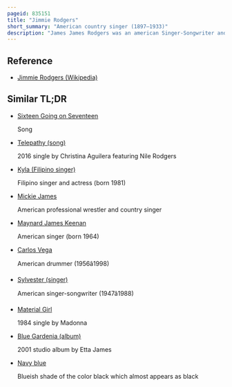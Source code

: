 ```yaml
---
pageid: 835151
title: "Jimmie Rodgers"
short_summary: "American country singer (1897–1933)"
description: "James James Rodgers was an american Singer-Songwriter and Musician who rose to Popularity in the late 1920S. Widely regarded as the 'Father of Country Music', he is best known for his distinctive Yodeling. Rodgers was known as 'the Singing Brakeman' and 'America's Blue Yodeler'. He has been cited as an Inspiration by many Artists and has been inducted into several Halls of Fame."
---
```


## Reference

- [Jimmie Rodgers (Wikipedia)](https://en.wikipedia.org/?curid=835151)

## Similar TL;DR

- [Sixteen Going on Seventeen](/tldr/en/sixteen-going-on-seventeen)

  Song

- [Telepathy (song)](/tldr/en/telepathy-song)

  2016 single by Christina Aguilera featuring Nile Rodgers

- [Kyla (Filipino singer)](/tldr/en/kyla-filipino-singer)

  Filipino singer and actress (born 1981)

- [Mickie James](/tldr/en/mickie-james)

  American professional wrestler and country singer

- [Maynard James Keenan](/tldr/en/maynard-james-keenan)

  American singer (born 1964)

- [Carlos Vega](/tldr/en/carlos-vega)

  American drummer (1956â1998)

- [Sylvester (singer)](/tldr/en/sylvester-singer)

  American singer-songwriter (1947â1988)

- [Material Girl](/tldr/en/material-girl)

  1984 single by Madonna

- [Blue Gardenia (album)](/tldr/en/blue-gardenia-album)

  2001 studio album by Etta James

- [Navy blue](/tldr/en/navy-blue)

  Blueish shade of the color black which almost appears as black

